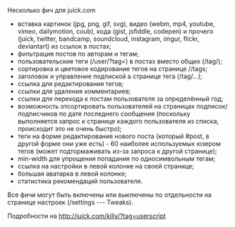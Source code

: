 Несколько фич для juick.com

* вставка картинок (jpg, png, gif, svg), видео (webm, mp4, youtube, vimeo, dailymotion, coub), кода (gist, jsfiddle, codepen) и прочего (juick, twitter, bandcamp, soundcloud, instagram, imgur, flickr, deviantart) из ссылок в постах;
* фильтрация постов по авторам и тегам;
* пользовательские теги (/user/?tag=) в постах вместо общих (/tag/);
* сортировка и цветовое кодирование тегов на странице /<user>/tags;
* заголовок и управление подпиской а странице тега (/tag/...);
* ссылка для редактирования тегов;
* ссылки для удаления комментариев;
* ссылки для перехода к постам пользователя за определённый год;
* возможность отсортировать пользователей на страницах подписок/подписчиков по дате последнего сообщения (поскольку выполняется запрос к странице каждого пользователя из списка, происходит это не очень быстро);
* теги на форме редактирования нового поста (который #post, в другой форме они уже есть) - 60 наиболее используемых юзером тегов (может подтормаживать из-за запроса к другой странице);
* min-width для упрощения попадания по односимвольным тегам;
* ссылка на настройки в левой колонке на своей странице;
* большая аватарка в левой колонке;
* статистика рекомендаций пользователя.

Все фичи могут быть включены или выключены по отдельности на странице настроек (/settings --- Tweaks).

Подробности на http://juick.com/killy/?tag=userscript